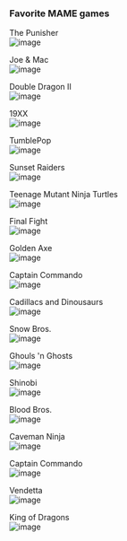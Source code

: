 ### Favorite MAME games

The Punisher  
![image](http://www.romnation.net/rn/screenshots/10969.jpg)

Joe & Mac  
![image](http://upload.wikimedia.org/wikipedia/en/thumb/f/f1/Joe_%26_Mac.png/220px-Joe_%26_Mac.png)

Double Dragon II  
![image](http://www.romnation.net/rn/screenshots/9757.jpg)

19XX  
![image](http://www.romnation.net/rn/screenshots/9262.jpg)

TumblePop  
![image](http://www.arcade-history.com/images/game/2988_1.png)

Sunset Raiders  
![image](http://www.romnation.net/rn/screenshots/11410.jpg)

Teenage Mutant Ninja Turtles  
![image](http://www.romnation.net/rn/screenshots/11581.jpg)

Final Fight  
![image](http://www.romnation.net/rn/screenshots/9924.jpg)

Golden Axe  
![image](http://www.romnation.net/rn/screenshots/10059.jpg)

Captain Commando  
![image](http://www.romnation.net/rn/screenshots/9568.jpg)

Cadillacs and Dinousaurs  
![image](http://www.romnation.net/rn/screenshots/9793.jpg)

Snow Bros.  
![image](http://www.romnation.net/rn/screenshots/11305.jpg)

Ghouls 'n Ghosts  
![image](http://www.romnation.net/rn/screenshots/10032.jpg)

Shinobi  
![image](http://www.retrocpu.com/mame/images/roms/s/shinobi_set_4_system_16b_mc-8123b_317-0054.png)

Blood Bros.  
![image](http://img523.imageshack.us/img523/4214/0001fmp.png)

Caveman Ninja  
![image](http://i230.photobucket.com/albums/ee181/eliaskeme/Cntitlescreen0000.png)

Captain Commando  
![image](http://i230.photobucket.com/albums/ee181/eliaskeme/0bazooka007.png)

Vendetta  
![image](http://i546.photobucket.com/albums/hh424/Grazuntor/0026.png)

King of Dragons  
![image](http://i230.photobucket.com/albums/ee181/eliaskeme/0crush023.png)




